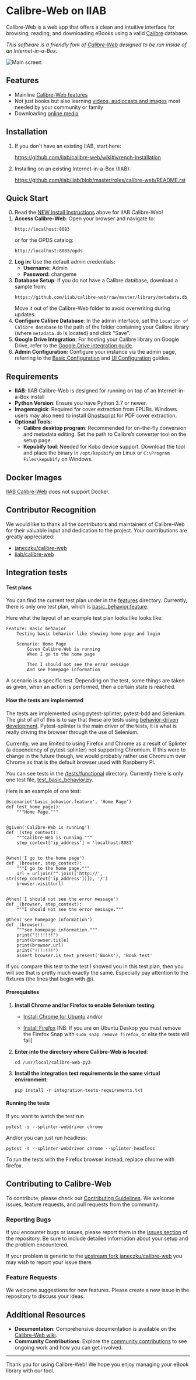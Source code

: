 # Calibre-Web on IIAB

Calibre-Web is a web app that offers a clean and intuitive interface for browsing, reading, and downloading eBooks using a valid [Calibre](https://calibre-ebook.com) database.

*This software is a friendly fork of [Calibre-Web](https://github.com/janeczku/calibre-web) designed to be run inside of an Internet-in-a-Box.*

![Main screen](https://github.com/janeczku/calibre-web/wiki/images/main_screen.png)

## Features

- Mainline [Calibre-Web features](https://github.com/janeczku/calibre-web?tab=readme-ov-file#features)
- Not just books but also learning [videos, audiocasts and images](https://github.com/iiab/calibre-web/wiki#videos-and-images) most needed by your community or family
- Downloading [online media](https://github.com/iiab/calibre-web/wiki#download-online-media)

## Installation

1. If you don't have an existing IIAB, start here:

   https://github.com/iiab/calibre-web/wiki#wrench-installation

2. Installing on an existing Internet-in-a-Box (IIAB):

   https://github.com/iiab/iiab/blob/master/roles/calibre-web/README.rst

## Quick Start

0. Read the [NEW Install Instructions](#installation) above for IIAB Calibre-Web!
1. **Access Calibre-Web**: Open your browser and navigate to:
   ```
   http://localhost:8083
   ```
   or for the OPDS catalog:
   ```
   http://localhost:8083/opds
   ```
2. **Log in**: Use the default admin credentials:
   - **Username:** Admin
   - **Password:** changeme
3. **Database Setup**: If you do not have a Calibre database, download a sample from:
   ```
   https://github.com/iiab/calibre-web/raw/master/library/metadata.db
   ```
   Move it out of the Calibre-Web folder to avoid overwriting during updates.
4. **Configure Calibre Database**: In the admin interface, set the `Location of Calibre database` to the path of the folder containing your Calibre library (where `metadata.db` is located) and click "Save".
5. **Google Drive Integration**: For hosting your Calibre library on Google Drive, refer to the [Google Drive integration guide](https://github.com/iiab/calibre-web/wiki/G-Drive-Setup#using-google-drive-integration).
6. **Admin Configuration**: Configure your instance via the admin page, referring to the [Basic Configuration](https://github.com/iiab/calibre-web/wiki/Configuration#basic-configuration) and [UI Configuration](https://github.com/iiab/calibre-web/wiki/Configuration#ui-configuration) guides.

## Requirements

- **IIAB**: IIAB Calibre-Web is designed for running on top of an Internet-in-a-Box install
- **Python Version**: Ensure you have Python 3.7 or newer.
- **Imagemagick**: Required for cover extraction from EPUBs. Windows users may also need to install [Ghostscript](https://ghostscript.com/releases/gsdnld.html) for PDF cover extraction.
- **Optional Tools**:
   - **Calibre desktop program**: Recommended for on-the-fly conversion and metadata editing. Set the path to Calibre’s converter tool on the setup page.
   - **Kepubify tool**: Needed for Kobo device support. Download the tool and place the binary in `/opt/kepubify` on Linux or `C:\Program Files\kepubify` on Windows.

## Docker Images

[IIAB Calibre-Web](#installation) does not support Docker.

## Contributor Recognition

We would like to thank all the contributors and maintainers of Calibre-Web for their valuable input and dedication to the project. Your contributions are greatly appreciated:

- [janeczku/calibre-web](https://github.com/janeczku/calibre-web/graphs/contributors)
- [iiab/calibre-web](https://github.com/iiab/calibre-web/graphs/contributors)

## Integration tests

#### Test plans

You can find the current test plan under in the [features](features) directory. Currently, there is only one test plan, which is [basic_behavior.feature](features/basic_behavior.feature).

Here what the layout of an example test plan looks like looks like:

```
Feature: Basic behavior
    Testing basic behavior like showing home page and login

    Scenario: Home Page
        Given Calibre-Web is running
        When I go to the home page

        Then I should not see the error message
        And see homepage information
```

A scenario is a specific test. Depending on the test, some things are taken as given, when an action is performed, then a certain state is reached.

#### How the tests are implemented

The tests are implemented using pytest-splinter, pytest-bdd and Selenium. The gist of all of this is to say that these are tests using [behavior-driven development](https://en.wikipedia.org/wiki/Behavior-driven_development). Pytest-splinter is the main driver of the tests, it is what is really driving the browser through the use of Selenium.

Currently, we are limited to using Firefox and Chrome as a result of Splinter (a dependency of pytest-splinter) not supporting Chromium. If this were to change in the future though, we would probably rather use Chromium over Chrome as that is the default browser used with Raspberry Pi.

You can see tests in the [/tests/functional](tests/functional) directory. Currently there is only one test file, [test_basic_behavior.py](tests/functional/test_basic_behavior.py).

Here is an example of one test:

```
@scenario('basic_behavior.feature', 'Home Page')
def test_home_page():
    """Home Page."""


@given('Calibre-Web is running')
def _(step_context):
    """Calibre-Web is running."""
    step_context['ip_address'] = 'localhost:8083'


@when('I go to the home page')
def _(browser, step_context):
    """I go to the home page."""
    url = urljoin("".join(['http://', str(step_context['ip_address'])]), '/')
    browser.visit(url)


@then('I should not see the error message')
def _(browser, step_context):
    """I should not see the error message."""

@then('see homepage information')
def _(browser):
    """see homepage information."""
    print("!!!!!!!")
    print(browser.title)
    print(browser.url)
    print("!!!!!!!")
    assert browser.is_text_present('Books'), 'Book test'
```

If you compare this test to the test I showed you in this test plan, then you will see that is pretty much exactly the same. Especially pay attention to the fixtures (the lines that begin with @).

#### Prerequisites

1. **Install Chrome and/or Firefox to enable Selenium testing**:

    - [Install Chrome for Ubuntu](https://linuxcapable.com/install-google-chrome-on-ubuntu-linux/) and/or

    - [Install Firefox](https://support.mozilla.org/en-US/kb/install-firefox-linux#w_install-firefox-deb-package-for-debian-based-distributions-recommended) [NB: If you are on Ubuntu Deskop you must remove the Firefox Snap with `sudo snap remove firefox`, or else the tests will fail]

2. **Enter into the directory where Calibre-Web is located**:

    ```
    cd /usr/local/calibre-web-py3
    ```

3. **Install the integration test requirements in the same virtual environment**:

   ```
   pip install -r integration-tests-requirements.txt
   ```

#### Running the tests

   If you want to watch the test run

   ```
   pytest -s --splinter-webdriver chrome
   ```

   And/or you can just run headless:

   ```
   pytest -s --splinter-webdriver chrome --splinter-headless
```

To run the tests with the Firefox browser instead, replace chrome with firefox.

## Contributing to Calibre-Web

To contribute, please check our [Contributing Guidelines](https://github.com/iiab/calibre-web/blob/master/CONTRIBUTING.md). We welcome issues, feature requests, and pull requests from the community.

### Reporting Bugs

If you encounter bugs or issues, please report them in the [issues section](https://github.com/iiab/calibre-web/issues) of the repository. Be sure to include detailed information about your setup and the problem encountered.

If your problem is generic to the [upstream fork janeczku/calibre-web](https://github.com/janeczku/calibre-web/issues) you may wish to report your issue there.

### Feature Requests

We welcome suggestions for new features. Please create a new issue in the repository to discuss your ideas.

## Additional Resources

- **Documentation**: Comprehensive documentation is available on the [Calibre-Web wiki](https://github.com/iiab/calibre-web/wiki).
- **Community Contributions**: Explore the [community contributions](https://github.com/iiab/calibre-web/pulls) to see ongoing work and how you can get involved.

---

Thank you for using Calibre-Web! We hope you enjoy managing your eBook library with our tool.
